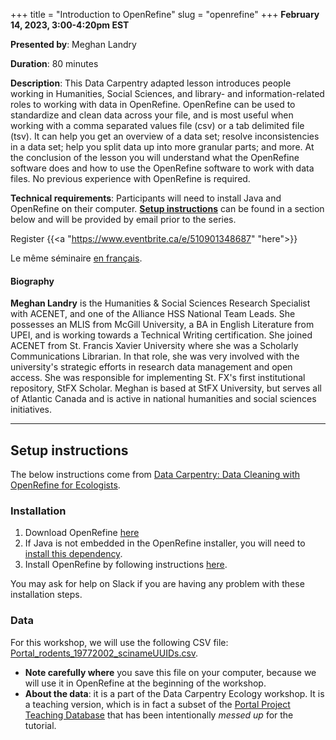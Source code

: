 +++
title = "Introduction to OpenRefine"
slug = "openrefine"
+++
**February 14, 2023, 3:00-4:20pm EST**

**Presented by**: Meghan Landry

**Duration**: 80 minutes

**Description**: This Data Carpentry adapted lesson introduces people working in Humanities, Social
Sciences, and library- and information-related roles to working with data in OpenRefine. OpenRefine can be
used to standardize and clean data across your file, and is most useful when working with a comma separated
values file (csv) or a tab delimited file (tsv). It can help you get an overview of a data set; resolve
inconsistencies in a data set; help you split data up into more granular parts; and more. At the conclusion of
the lesson you will understand what the OpenRefine software does and how to use the OpenRefine software to
work with data files. No previous experience with OpenRefine is required.

**Technical requirements**: Participants will need to install Java and
OpenRefine on their computer.
[**Setup instructions**](#setup-instructions) can be found in a section below
and will be provided by email prior to the series.

Register {{<a "https://www.eventbrite.ca/e/510901348687" "here">}}

Le même séminaire [en français](/openrefinefr).

#### Biography

**Meghan Landry** is the Humanities & Social Sciences Research Specialist with ACENET, and one of the Alliance
HSS National Team Leads. She possesses an MLIS from McGill University, a BA in English Literature from UPEI,
and is working towards a Technical Writing certification. She joined ACENET from St. Francis Xavier University
where she was a Scholarly Communications Librarian. In that role, she was very involved with the university's
strategic efforts in research data management and open access. She was responsible for implementing St. FX's
first institutional repository, StFX Scholar. Meghan is based at StFX University, but serves all of Atlantic
Canada and is active in national humanities and social sciences initiatives.

<!-- {{< vimeo 690948795 >}} -->
<!-- <br> -->

<!-- - [Watch this session on Vimeo](https://vimeo.com/690948795) -->
-----

## Setup instructions

The below instructions come from
[Data Carpentry: Data Cleaning with OpenRefine for Ecologists](https://datacarpentry.org/OpenRefine-ecology-lesson/setup.html).

### Installation

1. Download OpenRefine
   [here](https://openrefine.org/download.html)
2. If Java is not embedded in the OpenRefine installer, you will need to
   [install this dependency](https://openrefine.org/docs/manual/installing#system-requirements).
3. Install OpenRefine by following instructions
   [here](https://openrefine.org/docs/manual/installing#installing-or-upgrading).

You may ask for help on Slack if you are having any problem with these
installation steps.

### Data

For this workshop, we will use the following CSV file:
[Portal_rodents_19772002_scinameUUIDs.csv](https://ndownloader.figshare.com/files/7823341).
* **Note carefully where** you save this file on your computer, because
  we will use it in OpenRefine at the beginning of the workshop.
* **About the data**: it is a part of the Data Carpentry Ecology workshop.
  It is a teaching version, which is in fact a subset of the
  [Portal Project Teaching Database](https://figshare.com/articles/dataset/Portal_Project_Teaching_Database/1314459)
  that has been intentionally *messed up* for the tutorial.
